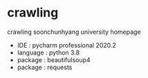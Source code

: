 # crawling
crawling soonchunhyang university homepage 



- IDE : pycharm professional 2020.2
- language : python 3.8
- package : beautifulsoup4 
- package : requests 
